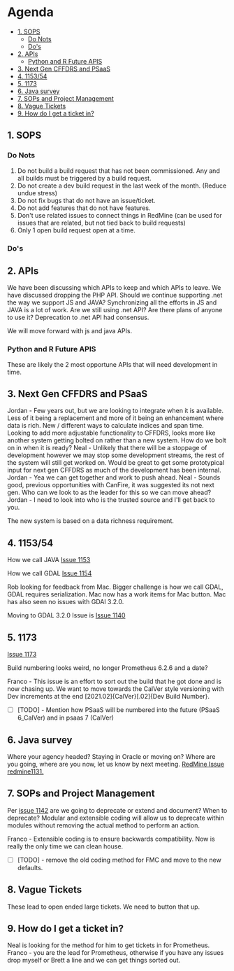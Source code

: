 # Agenda

- [1. SOPS](#1-sops)
  - [Do Nots](#do-nots)
  - [Do's](#dos)
- [2. APIs](#2-apis)
  - [Python and R Future APIS](#python-and-r-future-apis)
- [3. Next Gen CFFDRS and PSaaS](#3-next-gen-cffdrs-and-psaas)
- [4. 1153/54](#4-115354)
- [5. 1173](#5-1173)
- [6. Java survey](#6-java-survey)
- [7. SOPs and Project Management](#7-sops-and-project-management)
- [8. Vague Tickets](#8-vague-tickets)
- [9. How do I get a ticket in?](#9-how-do-i-get-a-ticket-in)

## 1. SOPS

### Do Nots

1. Do not build a build request that has not been commissioned. Any and all builds must be triggered by a build request.
2. Do not create a dev build request in the last week of the month. (Reduce undue stress)
3. Do not fix bugs that do not have an issue/ticket.
4. Do not add features that do not have features.
5. Don't use related issues to connect things in RedMine (can be used for issues that are related, but not tied back to build requests)
6. Only 1 open build request open at a time.

### Do's


## 2. APIs

We have been discussing which APIs to keep and which APIs to leave. We have discussed dropping the PHP API. Should we continue supporting .net the way we support JS and JAVA? Synchronizing all the efforts in JS and JAVA is a lot of work.
Are we still using .net API?
Are there plans of anyone to use it?
Deprecation to .net API had consensus.

We will move forward with js and java APIs.

### Python and R Future APIS

These are likely the 2 most opportune APIs that will need development in time.

## 3. Next Gen CFFDRS and PSaaS

Jordan - Few years out, but we are looking to integrate when it is available. Less of it being a replacement and more of it being an enhancement where data is rich. New / different ways to calculate indices and span time. Looking to add more adjustable functionality to CFFDRS, looks more like another system getting bolted on rather than a new system. How do we bolt on in when it is ready?
Neal - Unlikely that there will be a stoppage of development however we may stop some development streams, the rest of the system will still get worked on. Would be great to get some prototypical input for next gen CFFDRS as much of the development has been internal.
Jordan - Yea we can get together and work to push ahead.
Neal - Sounds good, previous opportunities with CanFire, it was suggested its not next gen. Who can we look to as the leader for this so we can move ahead?
Jordan - I need to look into who is the trusted source and I'll get back to you.

The new system is based on a data richness requirement.

## 4. 1153/54

How we call JAVA
[Issue 1153](https://ppm.redapp.org/issues/1153)

How we call GDAL
[Issue 1154](https://ppm.redapp.org/issues/1153)

Rob looking for feedback from Mac. Bigger challenge is how we call GDAL, GDAL requires serialization. Mac now has a work items for Mac button. Mac has also seen no issues with GDAl 3.2.0.

Moving to GDAL 3.2.0 Issue is [Issue 1140](https://ppm.redapp.org/issues/1140)
## 5. 1173

[Issue 1173](https://ppm.redapp.org/issues/1173)

Build numbering looks weird, no longer Prometheus 6.2.6 and a date?

Franco - This issue is an effort to sort out the build that he got done and is now chasing up. We want to move towards the CalVer style versioning with Dev increments at the end [2021.02]{CalVer}[.02]{Dev Build Number}.

- [ ] [TODO] - Mention how PSaaS will be numbered into the future (PSaaS 6_CalVer) and in psaas 7 (CalVer)

## 6. Java survey

Where your agency headed? Staying in Oracle or moving on? Where are you going, where are you now, let us know by next meeting. [RedMine Issue redmine1131.](https://ppm.redapp.org/issues/1131)

## 7. SOPs and Project Management

Per [issue 1142](https://ppm.redapp.org/issues/1142) are we going to deprecate or extend and document? When to deprecate?
Modular and extensible coding will allow us to deprecate within modules without removing the actual method to perform an action.

Franco - Extensible coding is to ensure backwards compatibility. Now is really the only time we can clean house.

- [ ] [TODO] - remove the old coding method for FMC and move to the new defaults.

## 8. Vague Tickets

These lead to open ended large tickets. We need to button that up.

## 9. How do I get a ticket in?

Neal is looking for the method for him to get tickets in for Prometheus.
Franco - you are the lead for Prometheus, otherwise if you have any issues drop myself or Brett a line and we can get things sorted out.

